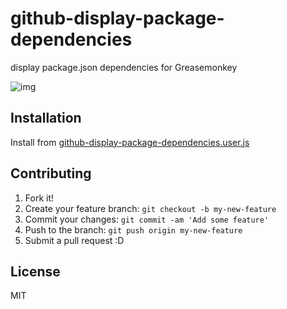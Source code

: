 # github-display-package-dependencies

display package.json dependencies for Greasemonkey 

![img](http://efcl.info/wp-content/uploads/2012/12/2e4d286ae701be5bae4155bd8fd1ed4d.png)

## Installation

Install from [github-display-package-dependencies.user.js](github-display-package-dependencies.user.js)


## Contributing

1. Fork it!
2. Create your feature branch: `git checkout -b my-new-feature`
3. Commit your changes: `git commit -am 'Add some feature'`
4. Push to the branch: `git push origin my-new-feature`
5. Submit a pull request :D

## License

MIT